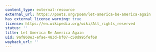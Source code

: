 ```yaml
---
content_type: external-resource
external_url: https://poets.org/poem/let-america-be-america-again
has_external_license_warning: true
license: https://en.wikipedia.org/wiki/All_rights_reserved
status: ''
title: Let America Be America Again
uid: 9af860e3-efae-483d-bf07-c50d995fef68
wayback_url: ''
---
```

